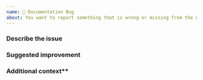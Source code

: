 ```yaml
---
name: 📃 Documentation Bug
about: You want to report something that is wrong or missing from the documentation.
---
```


### Describe the issue
<!--
  A clear and concise description of what the issue is.

  For example - The startCardEntryFlow reference doc is missing a `collectPostalCode` parameter description.
-->

### Suggested improvement
<!--
  A clear and concise description of what the issue is.

  For example - Add the description of `collectPostalCode` in startCardEntryFlow reference doc.
-->

### Additional context**
<!-- Add any other context about the issue here. -->